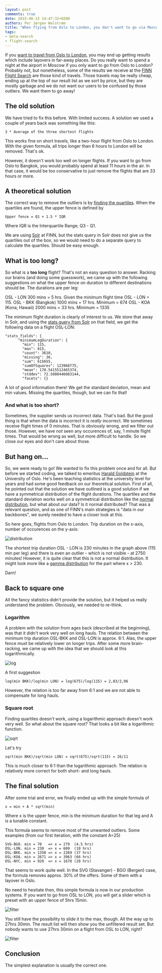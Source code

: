 ```yaml
---
layout: post
comments: true
date: 2015-06-15 14:47:32+0200
authors: Per Jørgen Walstrøm
title: "When flying from Oslo to London, you don't want to go via Moscow"
tags:
- meta-search
- flight-search
---
```


If you [want to travel from Oslo to London](http://www.finn.no/reise/flybilletter/resultat?tripType=roundtrip&requestedOrigin=OSL.METROPOLITAN_AREA&requestedDestination=LON.METROPOLITAN_AREA&requestedOrigin2=&requestedDestination2=&requestedDepartureDate=11.11.2015&requestedReturnDate=13.11.2015&numberOfAdults=1&numberOfChildren=0&cabinType=economy), you may end up getting results which include layovers in far-away places. Do you really want to spend a night at the airport in Moscow if you only want to go from Oslo to London? Probably not, but nonetheless, some of the results we receive at the [FINN Flight Search](http://www.finn.no/reise/flybilletter/) are those kind of travels. Those travels may be really cheap, ending up at the top of our result list as we sort by price, but they are mostly garbage and we do not want our users to be confused by those outliers. We want them to go away!

## The old solution
We have tried to fix this before. With limited success. A solution we used a couple of years back was something like this:

```
3 * Average of the three shortest flights
```

This works fine on short travels, like a two-hour flight from Oslo to London. With the given formula, all trips longer than 6 hours to London will be removed. That's ok. 

However, it doesn't work too well on longer flights. If you want to go from Oslo to Bangkok, you would probably spend at least 11 hours in the air. In that case, it would be too conservative to just remove the flights that are 33 hours or more.

## A theoretical solution
The correct way to remove the outliers is by [finding the quartiles](http://en.wikipedia.org/wiki/Quartile). When the quartiles are found, the upper fence is defined by 

```
Upper fence = Q1 + 1.5 * IQR
```

Where IQR is the Interquartile Range; Q3 - Q1. 

We are using [Solr](http://lucene.apache.org/solr/) at FINN, but the stats query in Solr does not give us the quartiles out of the box, so we would need to do a separate query to calculate the quartiles. Should be easy enough.

## What is too long?
So what is a **too long** flight? That's not an easy question to answer. Racking our brains (and doing some guesswork), we came up with the following suggestions on what the upper fence on duration to different destinations should be. The durations are per leg:

OSL - LON 300 mins = 5 hrs. Given the minimum flight time OSL - LON = 115.
OSL - BKK (Bangkok) 1000 mins = 17 hrs. Minimum = 674
OSL - KOA (Kona, Hawaii) 2000 mins = 33 hrs. Minimum = 1335

The minimum flight duration is clearly of interest to us. We store that away in Solr, and using the [stats query from Solr](http://wiki.apache.org/solr/StatsComponent) on that field, we get the following data on a flight OSL-LON:

```
"stats_fields": {
      "minimumLegDuration": {
        "min": 115,
        "max": 815,
        "count": 3610,
        "missing": 36,
        "sum": 615655,
        "sumOfSquares": 123968775,
        "mean": 170.5415512465374,
        "stddev": 72.5080446083144,
        "facets": {}
```

A lot of good information there! We get the standard deviation, mean and min values. Missing the quartiles, though, but we can fix that! 

### And what is too short?

Sometimes, the supplier sends us incorrect data. That's bad. But the good thing is that when the data is incorrect it is *really* incorrect. We sometimes receive flight times of 0 minutes. That is obviously wrong, and we filter out those. However, we have *not* seen any occurences of, say, 1 minute flight times. That would be wrong as well, but more difficult to handle. So we close our eyes and don't care about those.

## But hang on...
So, we were ready to go! We wanted to fix this problem once and for all. But before we started coding, we talked to emeritus [Harald Goldstein](http://www.sv.uio.no/econ/english/people/aca/haraldg/index.html) at the University of Oslo. He's been teaching statistics at the university level for years and had some good feedback on our theoretical solution. First of all, he pointed out that the solution we have outlined is a good solution if we have a symmetrical distribution of the flight durations. The quartiles and the standard deviation works well on a symmetrical distribution like the [normal distribution](https://en.wikipedia.org/wiki/Normal_distribution), but what about *our* data? Is it normal distributed? That was a relevant question, and as one of FINN's main strategies is "data in our backbones", we surely needed to have a closer look at this.

So here goes, flights from Oslo to London. Trip duration on the x-axis, number of occurences on the y-axis:

![distribution](/images/2015-06-09-removing-long-travels-in-the-flight-search/osl_lon_distribution.png "tripDuration on the x-axis, number of occurences on the y-axis")

The shortest trip duration OSL - LON is 230 minutes in the graph above (115 min per leg) and there is even an outlier - which is not visible - at 2750 minutes! However, it is quite clear that this is not a normal distribution. It might look more like a [gamma distribution](https://en.wikipedia.org/wiki/Gamma_distribution) for the part where x > 230. 

Darn!

## Back to square one
All the fancy statistics didn't provide the solution, but it helped us really understand the problem. Obviously, we needed to re-think.

### Logarithm
A problem with the solution from ages back (described at the beginning), was that it didn't work very well on long hauls. The relation between the minimum trip duration OSL-BKK and OSL-LON is approx. 6:1. Alas, the upper fence must be relatively lower on longer trips. After some more brain-racking, we came up with the idea that we should look at this logarithmically. 

![log](/images/2015-06-09-removing-long-travels-in-the-flight-search/log.png "a logartihmic graph")

A first suggestion 

```
log(min BKK)/log(min LON) = log(675)/log(115) = 2,83/2,06
```

However, the relation is too far away from 6:1 and we are not able to compensate for long hauls.

### Square root
Finding quartiles doesn't work, using a logarithmic approach doesn't work very well. So what about the square root? That looks a bit like a logarithmic function.

![sqrt](/images/2015-06-09-removing-long-travels-in-the-flight-search/sqrt.png "Square root")

Let's try

```
sqrt(min BKK)/sqrt(min LON) = sqrt(675)/sqrt(115) = 26/11
```

This is much closer to 6:1 than the logarithmic approach. The relation is relatively more correct for both short- and long hauls. 

## The final solution
After some trial and error, we finally ended up with the simple formula of

```
x = min + A * sqrt(min)
```
Where x is the upper fence, min is the minimum duration for that leg and A is a tunable constant.

This formula seems to remove most of the unwanted outliers. Some examples (from our first iteration, with the constant A=25)

```
SVG-BGO. min = 70   => x = 279  (4.5 hrs)
OSL-LON. min = 230  => x = 609  (10 hrs)
OSL-BKK. min = 1350 => x = 2269 (37 hrs)
OSL-KOA. min = 2671 => x = 3963 (66 hrs)
OSL-NYC. min = 920  => x = 1678 (28 hrs)
```

That seems to work quite well. In the SVG (Stavanger) - BGO (Bergen) case, the formula removes approx. 30% of the offers. Some of them with a layover in Oslo. 

No need to hesitate then, this simple formula is now in our production systems. If you want to go from OSL to LON, you will get a slider which is preset with an upper fence of 5hrs 15min.

![filter](/images/2015-06-09-removing-long-travels-in-the-flight-search/enabled_filter.png "Enabled filter")

You still have the possibility to slide it to the max, though. All the way up to 27hrs 30min. The result list will then show you the unfiltered result set. But nobody wants to use 27hrs 30min on a flight from OSL to LON, right?

![filter](/images/2015-06-09-removing-long-travels-in-the-flight-search/disabled_filter.png "Disabled filter")

## Conclusion
The simplest explanation is usually the correct one.
